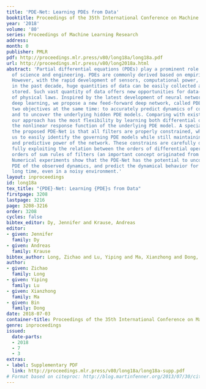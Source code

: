 ```yaml
---
title: 'PDE-Net: Learning PDEs from Data'
booktitle: Proceedings of the 35th International Conference on Machine Learning
year: '2018'
volume: '80'
series: Proceedings of Machine Learning Research
address: 
month: 0
publisher: PMLR
pdf: http://proceedings.mlr.press/v80/long18a/long18a.pdf
url: http://proceedings.mlr.press/v80/long2018a.html
abstract: 'Partial differential equations (PDEs) play a prominent role in many disciplines
  of science and engineering. PDEs are commonly derived based on empirical observations.
  However, with the rapid development of sensors, computational power, and data storage
  in the past decade, huge quantities of data can be easily collected and efficiently
  stored. Such vast quantity of data offers new opportunities for data-driven discovery
  of physical laws. Inspired by the latest development of neural network designs in
  deep learning, we propose a new feed-forward deep network, called PDE-Net, to fulfill
  two objectives at the same time: to accurately predict dynamics of complex systems
  and to uncover the underlying hidden PDE models. Comparing with existing approaches,
  our approach has the most flexibility by learning both differential operators and
  the nonlinear response function of the underlying PDE model. A special feature of
  the proposed PDE-Net is that all filters are properly constrained, which enables
  us to easily identify the governing PDE models while still maintaining the expressive
  and predictive power of the network. These constrains are carefully designed by
  fully exploiting the relation between the orders of differential operators and the
  orders of sum rules of filters (an important concept originated from wavelet theory).
  Numerical experiments show that the PDE-Net has the potential to uncover the hidden
  PDE of the observed dynamics, and predict the dynamical behavior for a relatively
  long time, even in a noisy environment.'
layout: inproceedings
id: long18a
tex_title: "{PDE}-Net: Learning {PDE}s from Data"
firstpage: 3208
lastpage: 3216
page: 3208-3216
order: 3208
cycles: false
bibtex_editor: Dy, Jennifer and Krause, Andreas
editor:
- given: Jennifer
  family: Dy
- given: Andreas
  family: Krause
bibtex_author: Long, Zichao and Lu, Yiping and Ma, Xianzhong and Dong, Bin
author:
- given: Zichao
  family: Long
- given: Yiping
  family: Lu
- given: Xianzhong
  family: Ma
- given: Bin
  family: Dong
date: 2018-07-03
container-title: Proceedings of the 35th International Conference on Machine Learning
genre: inproceedings
issued:
  date-parts:
  - 2018
  - 7
  - 3
extras:
- label: Supplementary PDF
  link: http://proceedings.mlr.press/v80/long18a/long18a-supp.pdf
# Format based on citeproc: http://blog.martinfenner.org/2013/07/30/citeproc-yaml-for-bibliographies/
---
```

